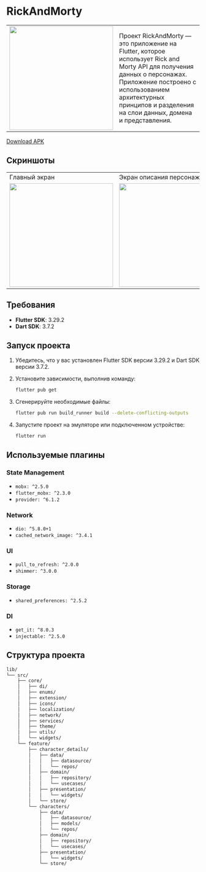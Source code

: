 # RickAndMorty
<table>
 
  <tr>
    <td><img src="https://github.com/user-attachments/assets/57a77f0a-31e3-42cd-a0ee-94d05bb7d5d2" width=270></td>
    <td>Проект RickAndMorty — это приложение на Flutter, которое использует Rick and Morty API для получения данных о персонажах. Приложение построено с использованием архитектурных принципов и разделения на слои данных, домена и представления.</td>
  </tr>
</table>

[Download APK](https://drive.google.com/file/d/1aNUovGkUtqCEuVHWYTlbtNoP4aYvbRj0/view?usp=sharing)

## Скриншоты
<table>
  <tr>
    <td>Главный экран</td>
    <td>Экран описания персонажа</td>
  </tr>
  <tr>
    <td><img src="https://github.com/user-attachments/assets/3f635f08-8d95-47bd-8acd-c30ea1ed79d6" width=270></td>
    <td><img src="https://github.com/user-attachments/assets/78419154-17ab-4d52-92a7-f357dde082f1" width=270></td>
  </tr>
</table>


## Требования

- **Flutter SDK**: 3.29.2
- **Dart SDK**: 3.7.2

## Запуск проекта


1. Убедитесь, что у вас установлен Flutter SDK версии 3.29.2 и Dart SDK версии 3.7.2.
2. Установите зависимости, выполнив команду:
   ```bash
   flutter pub get
   ```
3. Сгенерируйте необходимые файлы:
    ```bash
   flutter pub run build_runner build --delete-conflicting-outputs
   ```

4. Запустите проект на эмуляторе или подключенном устройстве:
   ```bash
   flutter run
   ```

## Используемые плагины

### State Management
- `mobx: ^2.5.0`
- `flutter_mobx: ^2.3.0`
- `provider: ^6.1.2`

### Network
- `dio: ^5.8.0+1`
- `cached_network_image: ^3.4.1`

### UI
- `pull_to_refresh: ^2.0.0`
- `shimmer: ^3.0.0`

### Storage
- `shared_preferences: ^2.5.2`

### DI
- `get_it: ^8.0.3`
- `injectable: ^2.5.0`

## Структура проекта

```markdown
lib/
└── src/
    ├── core/
    │   ├── di/
    │   ├── enums/
    │   ├── extension/
    │   ├── icons/
    │   ├── localization/
    │   ├── network/
    │   ├── services/
    │   ├── theme/
    │   ├── utils/
    │   └── widgets/
    └── feature/
        ├── character_details/
        │   ├── data/
        │   │   ├── datasource/
        │   │   └── repos/
        │   ├── domain/
        │   │   ├── repository/
        │   │   └── usecases/
        │   ├── presentation/
        │   │   └── widgets/
        │   └── store/
        └── characters/
            ├── data/
            │   ├── datasource/
            │   ├── models/
            │   └── repos/
            ├── domain/
            │   ├── repository/
            │   └── usecases/
            ├── presentation/
            │   └── widgets/
            └── store/
